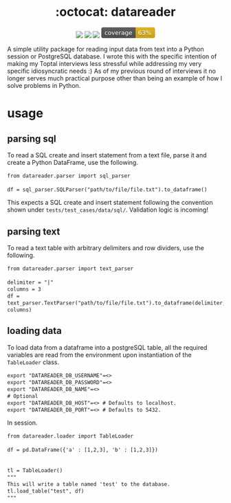 <h1 align="center">
  :octocat: datareader
</h1>

<div align="center">
  <p>
    <img src="https://github.com/Schalk1e/datareader/workflows/lint/badge.svg" width="120"/>
    <img src="https://github.com/Schalk1e/datareader/workflows/test/badge.svg" width="120"/>
    <img src="https://img.shields.io/badge/version-0.1.0.dev0-orange" width="145"/>
    <img src="docs/images/coverage.svg" width="125"/>
  </p>
</div>

A simple utility package for reading input data from text into a Python session or PostgreSQL database. I wrote this with the specific intention of making my Toptal interviews less stressful while addressing my very specific idiosyncratic needs :) As of my previous round of interviews it no longer serves much practical purpose other than being an example of how I solve problems in Python.

# usage

## parsing sql

To read a SQL create and insert statement from a text file, parse it and create a Python DataFrame, use the following.

```
from datareader.parser import sql_parser

df = sql_parser.SQLParser("path/to/file/file.txt").to_dataframe()
```

This expects a SQL create and insert statement following the convention shown under `tests/test_cases/data/sql/`. Validation logic is incoming!

## parsing text

To read a text table with arbitrary delimiters and row dividers, use the following.

```
from datareader.parser import text_parser

delimiter = "|"
columns = 3
df = text_parser.TextParser("path/to/file/file.txt").to_dataframe(delimiter, columns)
```

## loading data

To load data from a dataframe into a postgreSQL table, all the required variables are read from the environment upon instantiation of the `TableLoader` class.

```
export "DATAREADER_DB_USERNAME"=<>
export "DATAREADER_DB_PASSWORD"=<>
export "DATAREADER_DB_NAME"=<>
# Optional
export "DATAREADER_DB_HOST"=<> # Defaults to localhost.
export "DATAREADER_DB_PORT"=<> # Defaults to 5432.
```

In session.

```
from datareader.loader import TableLoader

df = pd.DataFrame({'a' : [1,2,3], 'b' : [1,2,3]})


tl = TableLoader()
"""
This will write a table named 'test' to the database.
tl.load_table("test", df)
"""
```

